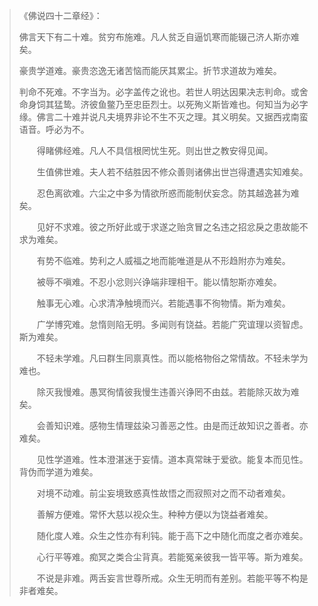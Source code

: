 > 《佛说四十二章经》：
> 
> 佛言天下有二十难。贫穷布施难。凡人贫乏自逼饥寒而能辍己济人斯亦难矣。
> 
>豪贵学道难。豪贵恣逸无诸苦恼而能厌其累尘。折节求道故为难矣。
> 
> 判命不死难。不字当为。必字盖传之讹也。若世人明达因果决志判命。或舍命身饲其猛鸷。济彼鱼鳖乃至忠臣烈士。以死殉义斯皆难也。何知当为必字缘。佛言二十难并说凡夫境界非论不生不灭之理。其义明矣。又据西戎南蛮语音。呼必为不。
> 
> 　　得睹佛经难。凡人不具信根罔忧生死。则出世之教安得见闻。
> 
> 　　生值佛世难。夫人若不结胜因不修众善则诸佛出世岂得遭遇实知难矣。
> 
> 　　忍色离欲难。六尘之中多为情欲所惑而能制伏妄念。防其越逸甚为难矣。
> 
> 　　见好不求难。彼之所好此或于求遂之贻贪冒之名违之招忿戾之患故能不求为难矣。
> 
> 　　有势不临难。势利之人威福之地而能唯道是从不形趋附亦为难矣。
> 
> 　　被辱不嗔难。不忍小忿则兴诤端非理相干。能以情恕斯亦难矣。
> 
> 　　触事无心难。心求清净触境而兴。若能遇事不徇物情。斯为难矣。
> 
> 　　广学博究难。怠惰则陷无明。多闻则有饶益。若能广究谊理以资智虑。斯为难矣。
> 
> 　　不轻未学难。凡曰群生同禀真性。而以能格物俗之常情故。不轻未学为难也。
> 
> 　　除灭我慢难。愚冥徇情彼我慢生违善兴诤罔不由兹。若能除灭故为难矣。
> 
> 　　会善知识难。感物生情理兹染习善恶之性。由是而迁故知识之善者。亦难矣。
> 
> 　　见性学道难。性本澄湛迷于妄情。道本真常昧于爱欲。能复本而见性。背伪而学道为难矣。
> 
> 　　对境不动难。前尘妄境致惑真性故悟之而寂照对之而不动者难矣。
> 
> 　　善解方便难。常怀大慈以视众生。种种方便以为饶益者难矣。
> 
> 　　随化度人难。众生之性亦有利钝。能于高下之中随化而度之者亦难矣。
> 
> 　　心行平等难。痴冥之类合尘背真。若能冤亲彼我一皆平等。斯为难矣。
> 
> 　　不说是非难。两舌妄言世尊所戒。众生无明而有差别。若能平等不构是非者难矣。